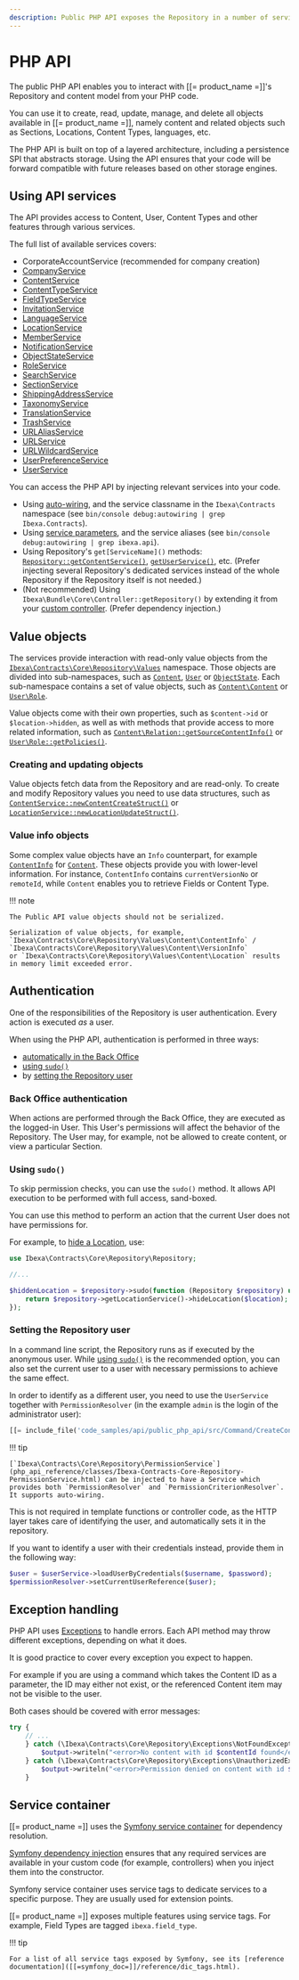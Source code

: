 ```yaml
---
description: Public PHP API exposes the Repository in a number of services and allows creating, reading, updating, managing, and deleting objects.
---
```


# PHP API

The public PHP API enables you to interact with [[= product_name =]]'s Repository and content model from your PHP code.

You can use it to create, read, update, manage, and delete all objects available in [[= product_name =]], namely
content and related objects such as Sections, Locations, Content Types, languages, etc.

The PHP API is built on top of a layered architecture, including a persistence SPI that abstracts storage.
Using the API ensures that your code will be forward compatible with future releases based on other storage engines.

## Using API services

The API provides access to Content, User, Content Types and other features through various services.

The full list of available services covers:

- CorporateAccountService (recommended for company creation)
- [CompanyService](php_api_reference/classes/Ibexa-Contracts-CorporateAccount-Service-CompanyService.html)
- [ContentService](php_api_reference/classes/Ibexa-Contracts-Core-Repository-ContentService.html)
- [ContentTypeService](php_api_reference/classes/Ibexa-Contracts-Core-Repository-ContentTypeService.html)
- [FieldTypeService](php_api_reference/classes/Ibexa-Contracts-Core-Repository-FieldTypeService.html)
- [InvitationService](php_api_reference/classes/Ibexa-Contracts-User-Invitation-InvitationService.html)
- [LanguageService](php_api_reference/classes/Ibexa-Contracts-Core-Repository-LanguageService.html)
- [LocationService](php_api_reference/classes/Ibexa-Contracts-Core-Repository-LocationService.html)
- [MemberService](php_api_reference/classes/Ibexa-Contracts-CorporateAccount-Service-MemberService.html)
- [NotificationService](php_api_reference/classes/Ibexa-Contracts-Core-Repository-NotificationService.html)
- [ObjectStateService](php_api_reference/classes/Ibexa-Contracts-Core-Repository-ObjectStateService.html)
- [RoleService](php_api_reference/classes/Ibexa-Contracts-Core-Repository-RoleService.html)
- [SearchService](php_api_reference/classes/Ibexa-Contracts-Core-Repository-SearchService.html)
- [SectionService](php_api_reference/classes/Ibexa-Contracts-Core-Repository-SectionService.html)
- [ShippingAddressService](php_api_reference/classes/Ibexa-Contracts-CorporateAccount-Service-ShippingAddressService.html)
- [TaxonomyService](php_api_reference/classes/Ibexa-Contracts-Taxonomy-Service-TaxonomyServiceInterface.html)
- [TranslationService](php_api_reference/classes/Ibexa-Contracts-Core-Repository-TranslationService.html)
- [TrashService](php_api_reference/classes/Ibexa-Contracts-Core-Repository-TrashService.html)
- [URLAliasService](php_api_reference/classes/Ibexa-Contracts-Core-Repository-URLAliasService.html)
- [URLService](php_api_reference/classes/Ibexa-Contracts-Core-Repository-URLService.html)
- [URLWildcardService](php_api_reference/classes/Ibexa-Contracts-Core-Repository-URLWildcardService.html)
- [UserPreferenceService](php_api_reference/classes/Ibexa-Contracts-Core-Repository-UserPreferenceService.html)
- [UserService](php_api_reference/classes/Ibexa-Contracts-Core-Repository-UserService.html)

You can access the PHP API by injecting relevant services into your code.

- Using [auto-wiring]([[=symfony_doc=]]/service_container/autowiring.html), and the service classname in the `Ibexa\Contracts` namespace (see `bin/console debug:autowiring | grep Ibexa.Contracts`).
- Using [service parameters]([[=symfony_doc=]]/service_container.html#service-parameters), and the service aliases (see `bin/console debug:autowiring | grep ibexa.api`).
- Using Repository's `get[ServiceName]()` methods: [`Repository::getContentService()`](php_api_reference/classes/Ibexa-Contracts-Core-Repository-Repository.html#method_getContentService), [`getUserService()`](php_api_reference/classes/Ibexa-Contracts-Core-Repository-Repository.html#method_getUserService), etc.
  (Prefer injecting several Repository's dedicated services instead of the whole Repository if the Repository itself is not needed.)
- (Not recommended) Using `Ibexa\Bundle\Core\Controller::getRepository()` by extending it from your [custom controller](../../templating/queries_and_controllers/controllers.md#controllers). (Prefer dependency injection.)

## Value objects

The services provide interaction with read-only value objects from the [`Ibexa\Contracts\Core\Repository\Values`](php_api_reference/namespaces/ibexa-contracts-core-repository-values.html) namespace.
Those objects are divided into sub-namespaces, such as [`Content`](php_api_reference/namespaces/ibexa-contracts-core-repository-values-content.html), [`User`](php_api_reference/namespaces/ibexa-contracts-core-repository-values-user.html) or [`ObjectState`](php_api_reference/namespaces/ibexa-contracts-core-repository-values-objectstate.html).
Each sub-namespace contains a set of value objects,
such as [`Content\Content`](php_api_reference/classes/Ibexa-Contracts-Core-Repository-Values-Content-Content.html) or [`User\Role`](php_api_reference/classes/Ibexa-Contracts-Core-Repository-Values-User-Role.html).

Value objects come with their own properties, such as `$content->id` or `$location->hidden`,
as well as with methods that provide access to more related information,
such as [`Content\Relation::getSourceContentInfo()`](php_api_reference/classes/Ibexa-Contracts-Core-Repository-Values-Content-Relation.html#method_getSourceContentInfo) or [`User\Role::getPolicies()`](php_api_reference/classes/Ibexa-Contracts-Core-Repository-Values-User-Role.html#method_getPolicies).

### Creating and updating objects

Value objects fetch data from the Repository and are read-only.
To create and modify Repository values you need to use data structures, such as [`ContentService::newContentCreateStruct()`](php_api_reference/classes/Ibexa-Contracts-Core-Repository-ContentService.html#method_newContentCreateStruct) or [`LocationService::newLocationUpdateStruct()`](php_api_reference/classes/Ibexa-Contracts-Core-Repository-LocationService.html#method_newLocationUpdateStruct).

### Value info objects

Some complex value objects have an `Info` counterpart,
for example [`ContentInfo`](php_api_reference/classes/Ibexa-Contracts-Core-Repository-Values-Content-ContentInfo.html)
for [`Content`](php_api_reference/classes/Ibexa-Contracts-Core-Repository-Values-Content-Content.html).
These objects provide you with lower-level information.
For instance, `ContentInfo` contains `currentVersionNo` or `remoteId`,
while `Content` enables you to retrieve Fields or Content Type.

!!! note

    The Public API value objects should not be serialized.

    Serialization of value objects, for example, `Ibexa\Contracts\Core\Repository\Values\Content\ContentInfo` /  `Ibexa\Contracts\Core\Repository\Values\Content\VersionInfo` 
    or `Ibexa\Contracts\Core\Repository\Values\Content\Location` results in memory limit exceeded error.


## Authentication

One of the responsibilities of the Repository is user authentication. Every action is executed *as* a user.

When using the PHP API, authentication is performed in three ways:

- [automatically in the Back Office](#back-office-authentication)
- [using `sudo()`](#using-sudo)
- by [setting the Repository user](#setting-the-repository-user)

### Back Office authentication

When actions are performed through the Back Office, they are executed as the logged-in User.
This User's permissions will affect the behavior of the Repository.
The User may, for example, not be allowed to create content, or view a particular Section.

### Using `sudo()`

To skip permission checks, you can use the `sudo()` method.
It allows API execution to be performed with full access, sand-boxed.

You can use this method to perform an action that the current User does not have permissions for.

For example, to [hide a Location](managing_content.md#hiding-and-revealing-locations), use:

``` php
use Ibexa\Contracts\Core\Repository\Repository;

//...

$hiddenLocation = $repository->sudo(function (Repository $repository) use ($location) {
    return $repository->getLocationService()->hideLocation($location);
});
```

### Setting the Repository user

In a command line script, the Repository runs as if executed by the anonymous user.
While [using `sudo()`](#using-sudo) is the recommended option,
you can also set the current user to a user with necessary permissions to achieve the same effect.

In order to identify as a different user, you need to use the `UserService` together with `PermissionResolver`
(in the example `admin` is the login of the administrator user):

``` php
[[= include_file('code_samples/api/public_php_api/src/Command/CreateContentCommand.php', 50, 52) =]]
```

!!! tip

    [`Ibexa\Contracts\Core\Repository\PermissionService`](php_api_reference/classes/Ibexa-Contracts-Core-Repository-PermissionService.html) can be injected to have a Service which provides both `PermissionResolver` and `PermissionCriterionResolver`. It supports auto-wiring.    

This is not required in template functions or controller code,
as the HTTP layer takes care of identifying the user, and automatically sets it in the repository.

If you want to identify a user with their credentials instead, provide them in the following way:

``` php
$user = $userService->loadUserByCredentials($username, $password);
$permissionResolver->setCurrentUserReference($user);
```

## Exception handling

PHP API uses [Exceptions](http://php.net/exceptions) to handle errors.
Each API method may throw different exceptions, depending on what it does.

It is good practice to cover every exception you expect to happen.

For example if you are using a command which takes the Content ID as a parameter,
the ID may either not exist, or the referenced Content item may not be visible to the user.

Both cases should be covered with error messages:

``` php
try {
    // ...
    } catch (\Ibexa\Contracts\Core\Repository\Exceptions\NotFoundException $e) {
        $output->writeln("<error>No content with id $contentId found</error>");
    } catch (\Ibexa\Contracts\Core\Repository\Exceptions\UnauthorizedException $e) {
        $output->writeln("<error>Permission denied on content with id $contentId</error>");
    }
```

## Service container

[[= product_name =]] uses the [Symfony service container]([[=symfony_doc=]]/service_container.html) for dependency resolution.

[Symfony dependency injection]([[=symfony_doc=]]/components/dependency_injection.html) ensures that any required services are available in your custom code
(for example, controllers) when you inject them into the constructor.

Symfony service container uses service tags to dedicate services to a specific purpose. They are usually used for extension points.

[[= product_name =]] exposes multiple features using service tags. For example, Field Types are tagged `ibexa.field_type`.

!!! tip

    For a list of all service tags exposed by Symfony, see its [reference documentation]([[=symfony_doc=]]/reference/dic_tags.html).
